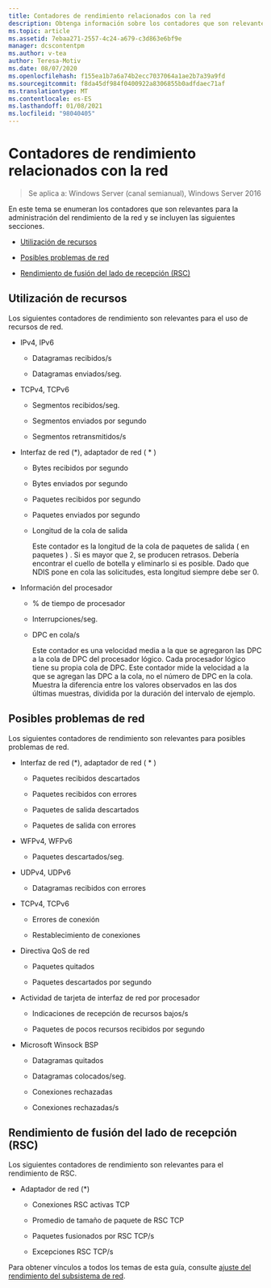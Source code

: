 ```yaml
---
title: Contadores de rendimiento relacionados con la red
description: Obtenga información sobre los contadores que son relevantes para la administración del rendimiento de la red.
ms.topic: article
ms.assetid: 7ebaa271-2557-4c24-a679-c3d863e6bf9e
manager: dcscontentpm
ms.author: v-tea
author: Teresa-Motiv
ms.date: 08/07/2020
ms.openlocfilehash: f155ea1b7a6a74b2ecc7037064a1ae2b7a39a9fd
ms.sourcegitcommit: f8da45df984f0400922a8306855b0adfdaec71af
ms.translationtype: MT
ms.contentlocale: es-ES
ms.lasthandoff: 01/08/2021
ms.locfileid: "98040405"
---
```

# <a name="network-related-performance-counters"></a>Contadores de rendimiento relacionados con la red

>Se aplica a: Windows Server (canal semianual), Windows Server 2016

En este tema se enumeran los contadores que son relevantes para la administración del rendimiento de la red y se incluyen las siguientes secciones.

-   [Utilización de recursos](#bkmk_ru)

-   [Posibles problemas de red](#bkmk_np)

-   [Rendimiento de fusión del lado de recepción (RSC)](#bkmk_rsc)

##  <a name="resource-utilization"></a><a name="bkmk_ru"></a> Utilización de recursos

Los siguientes contadores de rendimiento son relevantes para el uso de recursos de red.

- IPv4, IPv6

  -   Datagramas recibidos/s

  -   Datagramas enviados/seg.

- TCPv4, TCPv6

  -   Segmentos recibidos/seg.

  -   Segmentos enviados por segundo

  -   Segmentos retransmitidos/s

- Interfaz de red (*), adaptador de red ( \* )

  - Bytes recibidos por segundo

  - Bytes enviados por segundo

  - Paquetes recibidos por segundo

  - Paquetes enviados por segundo

  - Longitud de la cola de salida

    Este contador es la longitud de la cola de paquetes de salida \( en paquetes \) . Si es mayor que 2, se producen retrasos. Debería encontrar el cuello de botella y eliminarlo si es posible. Dado que NDIS pone en cola las solicitudes, esta longitud siempre debe ser 0.

- Información del procesador

  - % de tiempo de procesador

  - Interrupciones/seg.

  - DPC en cola/s

    Este contador es una velocidad media a la que se agregaron las DPC a la cola de DPC del procesador lógico. Cada procesador lógico tiene su propia cola de DPC. Este contador mide la velocidad a la que se agregan las DPC a la cola, no el número de DPC en la cola. Muestra la diferencia entre los valores observados en las dos últimas muestras, dividida por la duración del intervalo de ejemplo.

##  <a name="potential-network-problems"></a><a name="bkmk_np"></a> Posibles problemas de red

Los siguientes contadores de rendimiento son relevantes para posibles problemas de red.

-   Interfaz de red (*), adaptador de red ( \* )

    -   Paquetes recibidos descartados

    -   Paquetes recibidos con errores

    -   Paquetes de salida descartados

    -   Paquetes de salida con errores

-   WFPv4, WFPv6

    -   Paquetes descartados/seg.

-   UDPv4, UDPv6

    -   Datagramas recibidos con errores

-   TCPv4, TCPv6

    -   Errores de conexión

    -   Restablecimiento de conexiones

-   Directiva QoS de red

    -   Paquetes quitados

    -   Paquetes descartados por segundo

-   Actividad de tarjeta de interfaz de red por procesador

    -   Indicaciones de recepción de recursos bajos/s

    -   Paquetes de pocos recursos recibidos por segundo

-   Microsoft Winsock BSP

    -   Datagramas quitados

    -   Datagramas colocados/seg.

    -   Conexiones rechazadas

    -   Conexiones rechazadas/s

##  <a name="receive-side-coalescing-rsc-performance"></a><a name="bkmk_rsc"></a> Rendimiento de fusión del lado de recepción (RSC)

Los siguientes contadores de rendimiento son relevantes para el rendimiento de RSC.

-   Adaptador de red (*)

    -   Conexiones RSC activas TCP

    -   Promedio de tamaño de paquete de RSC TCP

    -   Paquetes fusionados por RSC TCP/s

    -   Excepciones RSC TCP/s

Para obtener vínculos a todos los temas de esta guía, consulte [ajuste del rendimiento del subsistema de red](net-sub-performance-top.md).